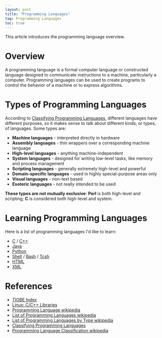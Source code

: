 ```yaml
---
layout: post
title: "Programming Languages"
tag: Programming Languages
toc: true
---
```


This article introduces the programming language overview.

<!--more-->

# Overview

A programming language is a formal computer language or constructed language designed to communicate instructions to a machine, particularly a computer. Programming languages can be used to create programs to control the behavior of a machine or to express algorithms.

# Types of Programming Languages

According to [Classifying Programming Languages](http://cs.lmu.edu/~ray/notes/pltypes/), different languages have different purposes, so it makes sense to talk about different kinds, or types, of languages. Some types are:

* **Machine languages** - interpreted directly in hardware
* **Assembly languages** - thin wrappers over a corresponding machine language
* **High-level languages** - anything machine-independent
* **System languages** - designed for writing low-level tasks, like memory and process management
* **Scripting languages** - generally extremely high-level and powerful
* **Domain-specific languages** - used in highly special-purpose areas only
* **Visual languages** - non-text based
* **Esoteric languages** - not really intended to be used

**These types are not mutually exclusive**: **Perl** is both high-level and scripting; **C** is considered both high-level and system.

# Learning Programming Languages

Here is a list of programming languages I'd like to learn:

* <a href="{{ site.base-url }}/2016/07/08/c.html">C</a> / <a href="{{ site.base-url }}/2016/07/10/c++.html">C++</a>
* <a href="{{ site.base-url }}/2017/02/16/java.html">Java</a>
* <a href="{{ site.base-url }}/2017/03/09/python.html">Python</a>
* <a href="{{ site.base-url }}/2015/12/20/linux-series-06-shell.html">Shell</a> / <a href="{{ site.base-url }}/2016/01/16/linux-series-08-bash.html">Bash</a> / <a href="{{ site.base-url }}/2016/02/11/linux-series-09-tcsh.html">Tcsh</a>
* <a href="{{ site.base-url }}/2017/04/26/html.html">HTML</a>
* <a href="{{ site.base-url }}/2017/04/29/xml.html">XML</a>

# References

* [TIOBE Index](http://www.tiobe.com/tiobe-index/)
* <a href="{{ site.base-url }}/2015/12/18/linux-series-05-libraries.html">Linux: C/C++ Libraries</a>
* [Programming Language wikipedia](https://en.wikipedia.org/wiki/Programming_language)
* [List of Programming Languages wikipedia](https://en.wikipedia.org/wiki/List_of_programming_languages)
* [List of Programming Languages by Type wikipedia](https://en.wikipedia.org/wiki/List_of_programming_languages_by_type)
* [Classifying Programming Languages](http://cs.lmu.edu/~ray/notes/pltypes/)
* [Programming Language Classification wikipedia](https://en.wikipedia.org/wiki/Category:Programming_language_classification)
